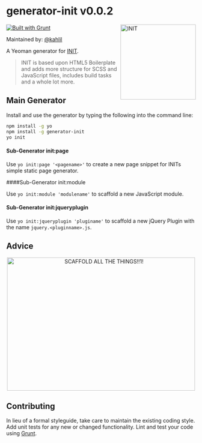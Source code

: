 # generator-init v0.0.2 

<img src="http://rawgithub.com/use-init/init/master/logo.svg" alt="INIT" title="INIT" width="200" align="right">

[![Built with Grunt](https://cdn.gruntjs.com/builtwith.png)](http://gruntjs.com/)

Maintained by: [@kahlil](https://github.com/kahlil)

A Yeoman generator for [INIT](http://use-init.com).

> INIT is based upon HTML5 Boilerplate and adds more structure for SCSS and JavaScript files, includes build tasks and a whole lot more.

## Main Generator

Install and use the generator by typing the following into the command line:

```sh
npm install -g yo
npm install -g generator-init
yo init
```

#### Sub-Generator init:page

Use `yo init:page '<pagename>'` to create a new page snippet for INITs simple static page generator.

####Sub-Generator init:module

Use `yo init:module 'modulename'` to scaffold a new JavaScript module.

#### Sub-Generator init:jqueryplugin

Use `yo init:jqueryplugin 'pluginame'` to scaffold a new jQuery Plugin with the name `jquery.<pluginname>.js`.

## Advice

<p align="center">
  <img src="https://raw.github.com/use-init/generator-init/master/scaffoldallthethings.png" alt="SCAFFOLD ALL THE THINGS!!1!" title="SCAFFOLD ALL THE THINGS!!1!" width="500" height="355" align="center">
</p>

## Contributing

In lieu of a formal styleguide, take care to maintain the existing coding style. Add unit tests for any new or changed functionality. Lint and test your code using [Grunt](http://gruntjs.com/).
